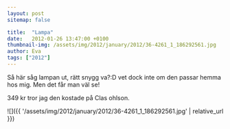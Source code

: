 ```yaml
---
layout: post
sitemap: false

title:  "Lampa"
date:   2012-01-26 13:47:00 +0100
thumbnail-img: /assets/img/2012/january/2012/36-4261_1_186292561.jpg
author: Eva
tags: ["2012"]
---
```


Så här såg lampan ut, rätt snygg va?:D vet dock inte om den passar hemma hos mig. Men det får man väl se!






349 kr tror jag den kostade på Clas ohlson.

![]({{ '/assets/img/2012/january/2012/36-4261_1_186292561.jpg'  | relative_url }})

